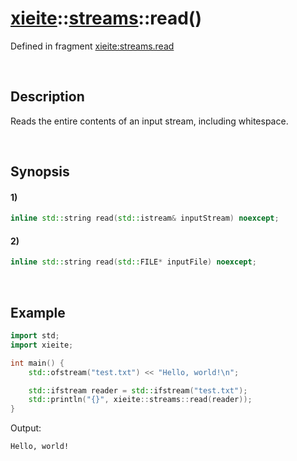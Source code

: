 # [xieite](../../xieite.md)\:\:[streams](../../streams.md)\:\:read\(\)
Defined in fragment [xieite:streams.read](../../../src/streams/read.cpp)

&nbsp;

## Description
Reads the entire contents of an input stream, including whitespace.

&nbsp;

## Synopsis
#### 1)
```cpp
inline std::string read(std::istream& inputStream) noexcept;
```
#### 2)
```cpp
inline std::string read(std::FILE* inputFile) noexcept;
```

&nbsp;

## Example
```cpp
import std;
import xieite;

int main() {
    std::ofstream("test.txt") << "Hello, world!\n";

    std::ifstream reader = std::ifstream("test.txt");
    std::println("{}", xieite::streams::read(reader));
}
```
Output:
```
Hello, world!
```
